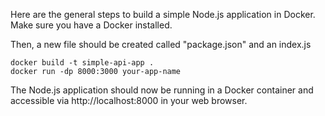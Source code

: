Here are the general steps to build a simple Node.js application in Docker. 
Make sure you have a Docker installed. 

Then, a new file should be created called "package.json" and an index.js

```
docker build -t simple-api-app .
docker run -dp 8000:3000 your-app-name
```

The Node.js application should now be running in a Docker container and accessible via http://localhost:8000 in your web browser.
